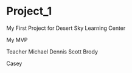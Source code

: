# Project_1
My First Project for Desert Sky Learning Center

My MVP


Teacher Michael Dennis
Scott Brody

Casey